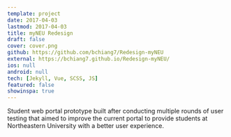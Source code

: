 ```yaml
---
template: project
date: 2017-04-03
lastmod: 2017-04-03
title: myNEU Redesign
draft: false
cover: cover.png
github: https://github.com/bchiang7/Redesign-myNEU
external: https://bchiang7.github.io/Redesign-myNEU/
ios: null
android: null
tech: [Jekyll, Vue, SCSS, JS]
featured: false
showinspa: true
---
```


Student web portal prototype built after conducting multiple rounds of user testing that aimed to improve the current portal to provide students at Northeastern University with a better user experience.
